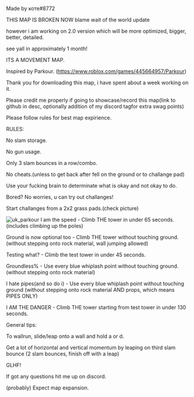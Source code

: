 Made by коте#8772

THIS MAP IS BROKEN NOW blame wait of the world update

however i am working on 2.0 version which will be more optimized, bigger, better, detailed.

see yall in approximately 1 month!

ITS A MOVEMENT MAP.

Inspired by Parkour. (https://www.roblox.com/games/445664957/Parkour)

Thank you for downloading this map, i have spent about a week working on it.

Please credit me properly if going to showcase/record this map(link to github in desc, optionally addition of my discord tagfor extra swag points)


Please follow rules for best map expirience.

RULES:

No slam storage.

No gun usage.

Only 3 slam bounces in a row/combo.

No cheats.(unless to get back after fell on the ground or to challange pad)

Use your fucking brain to determinate what is okay and not okay to do.


Bored? No worries, u can try out challanges!

Start challanges from a 2x2 grass pads.(check picture)

![uk_parkour](https://user-images.githubusercontent.com/125969101/220345791-4e68269f-3a0e-40b4-a5e2-12fad50e59bb.png)
I am the speed - Climb THE tower in under 65 seconds. (includes climbing up the poles)

Ground is now optional too - Climb THE tower without touching ground. (without stepping onto rock material, wall jumping allowed)

Testing what? - Climb the test tower in under 45 seconds.

Groundless% - Use every blue whiplash point without touching ground. (without stepping onto rock material)

I hate pipes(and so do i) - Use every blue whiplash point without touching ground (without stepping onto rock material AND props, which means PIPES ONLY)

I AM THE DANGER - Climb THE tower starting from test tower in under 130 seconds.


General tips:

To wallrun, slide/leap onto a wall and hold a or d.

Get a lot of horizontal and vertical momentum by leaping on third slam bounce (2 slam bounces, finish off with a leap)

GLHF!


If got any questions hit me up on discord.

(probably) Expect map expansion.

